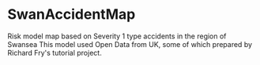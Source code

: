 # SwanAccidentMap
Risk model map based on Severity 1 type accidents in the region of Swansea
This model used Open Data from UK, some of which prepared by Richard Fry's tutorial project.
